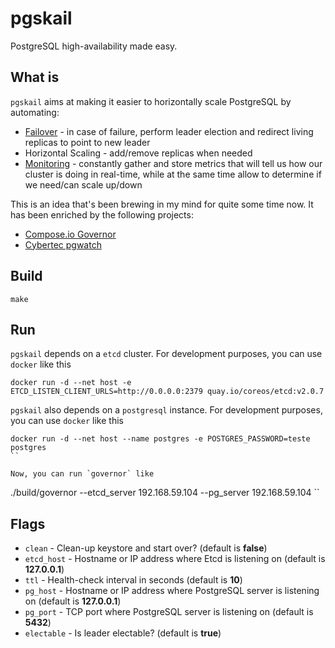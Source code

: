 # pgskail
PostgreSQL high-availability made easy.

## What is

`pgskail` aims at making it easier to horizontally scale PostgreSQL by automating:

* [Failover](https://github.com/pires/pgskail/wiki/Failover) - in case of failure, perform leader election and redirect living replicas to point to new leader
* Horizontal Scaling - add/remove replicas when needed
* [Monitoring](https://github.com/pires/pgskail/wiki/Monitoring) - constantly gather and store metrics that will tell us how our cluster is doing in real-time, while at the same time allow to determine if we need/can scale up/down

This is an idea that's been brewing in my mind for quite some time now. It has been enriched by the following projects:

* [Compose.io Governor](https://github.com/compose/governor)
* [Cybertec pgwatch](http://www.cybertec.at/en/products/pgwatch-cybertec-enterprise-postgresql-monitor)

## Build

```
make
```

## Run

`pgskail` depends on a `etcd` cluster. For development purposes, you can use `docker` like this

```
docker run -d --net host -e ETCD_LISTEN_CLIENT_URLS=http://0.0.0.0:2379 quay.io/coreos/etcd:v2.0.7
```

`pgskail` also depends on a `postgresql` instance. For development purposes, you can use `docker` like this

```
docker run -d --net host --name postgres -e POSTGRES_PASSWORD=teste postgres
``

Now, you can run `governor` like  

```
./build/governor --etcd_server 192.168.59.104 --pg_server 192.168.59.104
``

## Flags

* `clean` - Clean-up keystore and start over? (default is **false**)
* `etcd_host` - Hostname or IP address where Etcd is listening on (default is **127.0.0.1**)
* `ttl` - Health-check interval in seconds (default is **10**)
* `pg_host` - Hostname or IP address where PostgreSQL server is listening on (default is **127.0.0.1**)
* `pg_port` - TCP port where PostgreSQL server is listening on (default is **5432**)
* `electable` - Is leader electable? (default is **true**)
